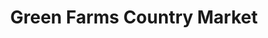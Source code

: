 ---
title: "Green Farms Country Market"
url: /alliance/green-farms-country-market/
shop: Supermarkt
---